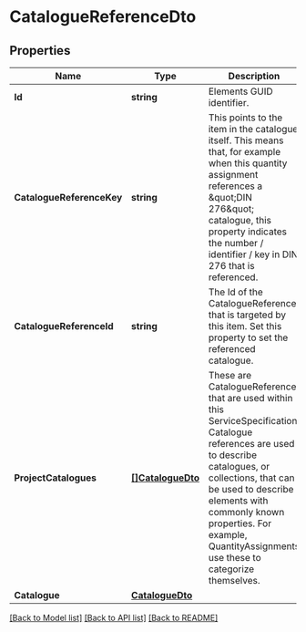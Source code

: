 # CatalogueReferenceDto

## Properties

Name | Type | Description | Notes
------------ | ------------- | ------------- | -------------
**Id** | **string** | Elements GUID identifier. | 
**CatalogueReferenceKey** | **string** | This points to the item in the catalogue itself. This means that, for example when this quantity assignment references a \&quot;DIN 276\&quot; catalogue, this property indicates the number / identifier / key in DIN 276 that is referenced. | [optional] 
**CatalogueReferenceId** | **string** | The Id of the CatalogueReference that is targeted by this item. Set this property to set the referenced catalogue. | 
**ProjectCatalogues** | [**[]CatalogueDto**](CatalogueDto.md) | These are CatalogueReference that are used within this ServiceSpecification. Catalogue references are used to describe catalogues, or collections, that can be used to describe elements with commonly known properties. For example, QuantityAssignments use these to categorize themselves. | [optional] 
**Catalogue** | [**CatalogueDto**](CatalogueDto.md) |  | [optional] 

[[Back to Model list]](../README.md#documentation-for-models) [[Back to API list]](../README.md#documentation-for-api-endpoints) [[Back to README]](../README.md)


